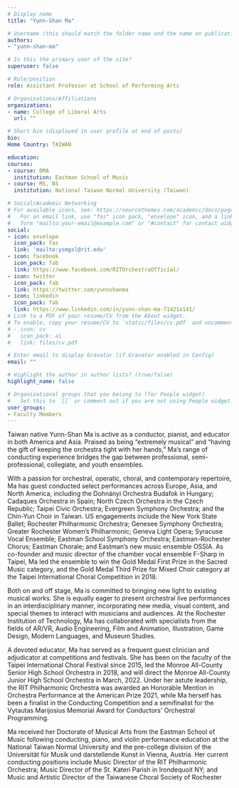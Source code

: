 ```yaml
---
# Display name
title: "Yunn-Shan Ma"

# Username (this should match the folder name and the name on publications)
authors:
- "yunn-shan-ma"

# Is this the primary user of the site?
superuser: false

# Role/position
role: Assistant Professor at School of Performing Arts

# Organizations/Affiliations
organizations:
- name: College of Liberal Arts
  url: ""

# Short bio (displayed in user profile at end of posts)
bio: 
Home Country: TAIWAN

education:
courses:
- course: DMA
  institution: Eastman School of Music
- course: MS, BS
  institution: National Taiwan Normal University (Taiwan)

# Social/Academic Networking
# For available icons, see: https://sourcethemes.com/academic/docs/page-builder/#icons
#   For an email link, use "fas" icon pack, "envelope" icon, and a link in the
#   form "mailto:your-email@example.com" or "#contact" for contact widget.
social:
- icon: envelope
  icon_pack: fas
  link: 'mailto:ysmgsl@rit.edu'
- icon: facebook
  icon_pack: fab
  link: https://www.facebook.com/RITOrchestraOfficial/
- icon: twitter
  icon_pack: fab
  link: https://twitter.com/yunnshanma
- icon: linkedin
  icon_pack: fab
  link: https://www.linkedin.com/in/yunn-shan-ma-71421a141/
# Link to a PDF of your resume/CV from the About widget.
# To enable, copy your resume/CV to `static/files/cv.pdf` and uncomment the lines below.
# - icon: cv
#   icon_pack: ai
#   link: files/cv.pdf

# Enter email to display Gravatar (if Gravatar enabled in Config)
email: ""

# Highlight the author in author lists? (true/false)
highlight_name: false

# Organizational groups that you belong to (for People widget)
#   Set this to `[]` or comment out if you are not using People widget.
user_groups:
- Faculty Members
---
```


Taiwan native Yunn-Shan Ma is active as a conductor, pianist, and educator in both America and Asia. Praised as being “extremely musical” and “having the gift of keeping the orchestra tight with her hands,” Ma’s range of conducting experience bridges the gap between professional, semi-professional, collegiate, and youth ensembles.

With a passion for orchestral, operatic, choral, and contemporary repertoire, Ma has guest conducted select performances across Europe, Asia, and North America, including the Dohnányi Orchestra Budafok in Hungary; Cadaques Orchestra in Spain; North Czech Orchestra in the Czech Republic; Taipei Civic Orchestra; Evergreen Symphony Orchestra; and the Chin-Yun Choir in Taiwan. US engagements include the New York State Ballet; Rochester Philharmonic Orchestra; Genesee Symphony Orchestra; Greater Rochester Women’s Philharmonic; Geneva Light Opera; Syracuse Vocal Ensemble; Eastman School Symphony Orchestra; Eastman-Rochester Chorus; Eastman Chorale; and Eastman’s new music ensemble OSSIA. As co-founder and music director of the chamber vocal ensemble F-Sharp in Taipei, Ma led the ensemble to win the Gold Medal First Prize in the Sacred Music category, and the Gold Medal Third Prize for Mixed Choir category at the Taipei International Choral Competition in 2018.

Both on and off stage, Ma is committed to bringing new light to existing musical works. She is equally eager to present orchestral live performances in an interdisciplinary manner, incorporating new media, visual content, and special themes to interact with musicians and audiences. At the Rochester Institution of Technology, Ma has collaborated with specialists from the fields of AR/VR, Audio Engineering, Film and Animation, Illustration, Game Design, Modern Languages, and Museum Studies.

A devoted educator, Ma has served as a frequent guest clinician and adjudicator at competitions and festivals. She has been on the faculty of the Taipei International Choral Festival since 2015, led the Monroe All-County Senior High School Orchestra in 2018, and will direct the Monroe All-County Junior High School Orchestra in March, 2022. Under her astute leadership, the RIT Philharmonic Orchestra was awarded an Honorable Mention in Orchestra Performance at the American Prize 2021, while Ma herself has been a finalist in the Conducting Competition and a semifinalist for the Vytautas Marijosius Memorial Award for Conductors' Orchestral Programming.

Ma received her Doctorate of Musical Arts from the Eastman School of Music following conducting, piano, and violin performance education at the National Taiwan Normal University and the pre-college division of the Universität für Musik und darstellende Kunst in Vienna, Austria. Her current conducting positions include Music Director of the RIT Philharmonic Orchestra; Music Director of the St. Kateri Parish in Irondequoit NY; and Music and Artistic Director of the Taiwanese Choral Society of Rochester
